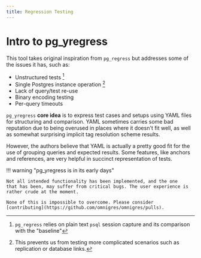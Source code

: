 ```yaml
---
title: Regression Testing
---
```


# Intro to pg_yregress

This tool takes original inspiration from `pg_regress` but addresses some
of the issues it has, such as:

* Unstructured tests [^psql-capture]
* Single Postgres instance operation [^single-instance]
* Lack of query/test re-use
* Binary encoding testing
* Per-query timeouts

[^psql-capture]: `pg_regress` relies on plain text `psql` session capture
and its comparison with the "baseline"
[^single-instance]: This prevents us from testing more complicated scenarios
such as replication or database links.

`pg_yregress` __core idea__ is to express test cases and setups using YAML
files for structuring and comparison. YAML sometimes carries some bad
reputation due to being overused in places where it doesn't fit well, as well
as somewhat surprising implicit tag resolution scheme results. 

However, the authors believe that YAML is actually a pretty good fit for the
use of grouping queries and expected results. Some features, like anchors
and references, are very helpful in succinct representation of tests.

!!! warning "pg_yregress is in its early days"

    Not all intended functionality has been implemented, and the one
    that has been, may suffer from critical bugs. The user experience is rather crude at the moment.

    None of this is impossible to overcome. Please consider
    [contributing](https://github.com/omnigres/omnigres/pulls).